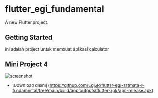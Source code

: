 # flutter_egi_fundamental

A new Flutter project.

## Getting Started

ini adalah project untuk membuat aplikasi calculator

## Mini Project 4
![screenshot](https://user-images.githubusercontent.com/113834916/231472225-0671305f-52c1-424b-accf-9c051c714809.jpeg)

- [Download disini] (https://github.com/EgiSR/flutter-egi-satmata-r-fundamental/tree/main/build/app/outputs/flutter-apk/app-release.apk)
